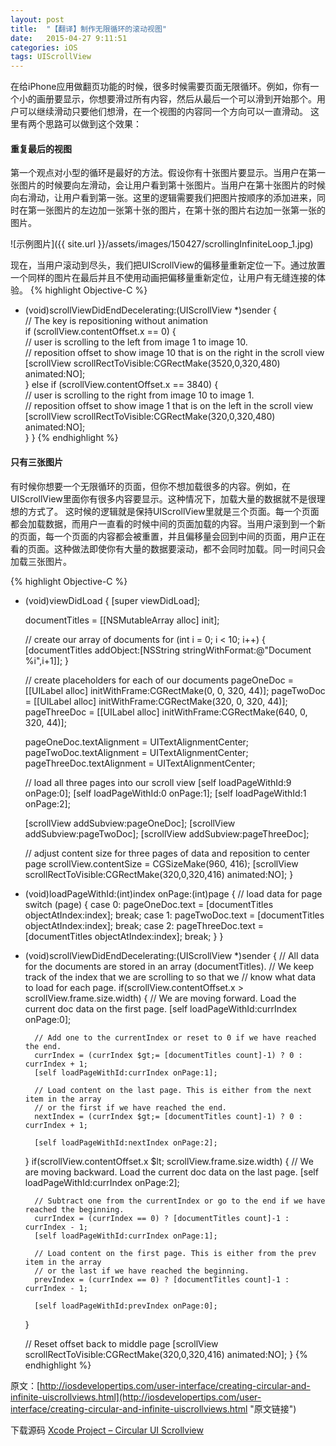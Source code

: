 ```yaml
---
layout: post
title:  "【翻译】制作无限循环的滚动视图"
date:   2015-04-27 9:11:51
categories: iOS
tags: UIScrollView
---
```


在给iPhone应用做翻页功能的时候，很多时候需要页面无限循环。例如，你有一个小的画册要显示，你想要滑过所有内容，然后从最后一个可以滑到开始那个。用户可以继续滑动只要他们想滑，在一个视图的内容同一个方向可以一直滑动。
这里有两个思路可以做到这个效果：

<!-- more -->

#### 重复最后的视图
第一个观点对小型的循环是最好的方法。假设你有十张图片要显示。当用户在第一张图片的时候要向左滑动，会让用户看到第十张图片。当用户在第十张图片的时候向右滑动，让用户看到第一张。这里的逻辑需要我们把图片按顺序的添加进来，同时在第一张图片的左边加一张第十张的图片，在第十张的图片右边加一张第一张的图片。

![示例图片]({{ site.url }}/assets/images/150427/scrollingInfiniteLoop_1.jpg)

现在，当用户滚动到尽头，我们把UIScrollView的偏移量重新定位一下。通过放置一个同样的图片在最后并且不使用动画把偏移量重新定位，让用户有无缝连接的体验。
{% highlight Objective-C %}
- (void)scrollViewDidEndDecelerating:(UIScrollView *)sender {    
    // The key is repositioning without animation    
    if (scrollView.contentOffset.x == 0) {        
        // user is scrolling to the left from image 1 to image 10.       
        // reposition offset to show image 10 that is on the right in the scroll view        
        [scrollView scrollRectToVisible:CGRectMake(3520,0,320,480) animated:NO];    
    }    else if (scrollView.contentOffset.x == 3840) {        
        // user is scrolling to the right from image 10 to image 1.        
        // reposition offset to show image 1 that is on the left in the scroll view
        [scrollView scrollRectToVisible:CGRectMake(320,0,320,480) animated:NO];    
    }
}
{% endhighlight %}

#### 只有三张图片
有时候你想要一个无限循环的页面，但你不想加载很多的内容。例如，在UIScrollView里面你有很多内容要显示。这种情况下，加载大量的数据就不是很理想的方式了。
这时候的逻辑就是保持UIScrollView里就是三个页面。每一个页面都会加载数据，而用户一直看的时候中间的页面加载的内容。当用户滚到到一个新的页面，每一个页面的内容都会被重置，并且偏移量会回到中间的页面，用户正在看的页面。这种做法即使你有大量的数据要滚动，都不会同时加载。同一时间只会加载三张图片。

{% highlight Objective-C %}
- (void)viewDidLoad {
    [super viewDidLoad];

    documentTitles = [[NSMutableArray alloc] init];

    // create our array of documents
    for (int i = 0; i < 10; i++) {
        [documentTitles addObject:[NSString stringWithFormat:@"Document %i",i+1]];
    }

    // create placeholders for each of our documents
    pageOneDoc = [[UILabel alloc] initWithFrame:CGRectMake(0, 0, 320, 44)];
    pageTwoDoc = [[UILabel alloc] initWithFrame:CGRectMake(320, 0, 320, 44)];
    pageThreeDoc = [[UILabel alloc] initWithFrame:CGRectMake(640, 0, 320, 44)];

    pageOneDoc.textAlignment = UITextAlignmentCenter;
    pageTwoDoc.textAlignment = UITextAlignmentCenter;
    pageThreeDoc.textAlignment = UITextAlignmentCenter;

    // load all three pages into our scroll view
    [self loadPageWithId:9 onPage:0];
    [self loadPageWithId:0 onPage:1];
    [self loadPageWithId:1 onPage:2];

    [scrollView addSubview:pageOneDoc];
    [scrollView addSubview:pageTwoDoc];
    [scrollView addSubview:pageThreeDoc];

    // adjust content size for three pages of data and reposition to center page
    scrollView.contentSize = CGSizeMake(960, 416);
    [scrollView scrollRectToVisible:CGRectMake(320,0,320,416) animated:NO];
}
 
- (void)loadPageWithId:(int)index onPage:(int)page {
    // load data for page
    switch (page) {
        case 0:
            pageOneDoc.text = [documentTitles objectAtIndex:index];
            break;
        case 1:
            pageTwoDoc.text = [documentTitles objectAtIndex:index];
            break;
        case 2:
            pageThreeDoc.text = [documentTitles objectAtIndex:index];
            break;
    }
}
 
- (void)scrollViewDidEndDecelerating:(UIScrollView *)sender {
    // All data for the documents are stored in an array (documentTitles).
    // We keep track of the index that we are scrolling to so that we
    // know what data to load for each page.
    if(scrollView.contentOffset.x > scrollView.frame.size.width) {
        // We are moving forward. Load the current doc data on the first page.
        [self loadPageWithId:currIndex onPage:0];

        // Add one to the currentIndex or reset to 0 if we have reached the end.
        currIndex = (currIndex $gt;= [documentTitles count]-1) ? 0 : currIndex + 1;
        [self loadPageWithId:currIndex onPage:1];

        // Load content on the last page. This is either from the next item in the array
        // or the first if we have reached the end.
        nextIndex = (currIndex $gt;= [documentTitles count]-1) ? 0 : currIndex + 1;

        [self loadPageWithId:nextIndex onPage:2];
    }
    if(scrollView.contentOffset.x $lt; scrollView.frame.size.width) {
        // We are moving backward. Load the current doc data on the last page.
        [self loadPageWithId:currIndex onPage:2];

        // Subtract one from the currentIndex or go to the end if we have reached the beginning.
        currIndex = (currIndex == 0) ? [documentTitles count]-1 : currIndex - 1;
        [self loadPageWithId:currIndex onPage:1];

        // Load content on the first page. This is either from the prev item in the array
        // or the last if we have reached the beginning.
        prevIndex = (currIndex == 0) ? [documentTitles count]-1 : currIndex - 1;

        [self loadPageWithId:prevIndex onPage:0];
    }     

    // Reset offset back to middle page
    [scrollView scrollRectToVisible:CGRectMake(320,0,320,416) animated:NO];
}
{% endhighlight %}


原文：[http://iosdevelopertips.com/user-interface/creating-circular-and-infinite-uiscrollviews.html](http://iosdevelopertips.com/user-interface/creating-circular-and-infinite-uiscrollviews.html "原文链接")

下载源码
[Xcode Project – Circular UI Scrollview][project-link]

[article-link]:http://iosdevelopertips.com/user-interface/creating-circular-and-infinite-uiscrollviews.html
[project-link]:http://iosdevelopertips.com/wp-content/uploads/2010/11/CircularScrollView.zip